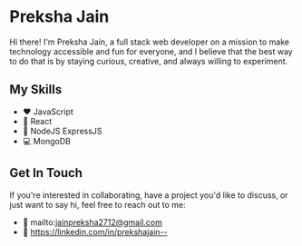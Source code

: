 # Preksha Jain

Hi there! I'm Preksha Jain, a full stack web developer on a mission to make technology accessible and fun for everyone, and I believe that the best way to do that is by staying curious, creative, and always willing to experiment.

## My Skills

- ♥️ JavaScript
- 🚀 React
- 🎨 NodeJS ExpressJS
- 💻 MongoDB


## Get In Touch

If you're interested in collaborating, have a project you'd like to discuss, or just want to say hi, feel free to reach out to me:

- 💌 mailto:jainpreksha2712@gmail.com
- 🔗 https://linkedin.com/in/prekshajain--

